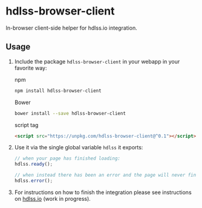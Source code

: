 # hdlss-browser-client
In-browser client-side helper for hdlss.io integration.

## Usage

1. Include the package `hdlss-browser-client` in your webapp in your favorite way:

    npm
    ```bash
    npm install hdlss-browser-client
    ```
    Bower
    ```bash
    bower install --save hdlss-browser-client
    ```
    script tag
    ```html
    <script src="https://unpkg.com/hdlss-browser-client@^0.1"></script>
    ```

2. Use it via the single global variable `hdlss` it exports:

    ```js
    // when your page has finished loading:
    hdlss.ready();

    // when instead there has been an error and the page will never finish loading:
    hdlss.error();
    ```

3. For instructions on how to finish the integration please see instructions on [hdlss.io](https://get.hdlss.io) (work in progress).
